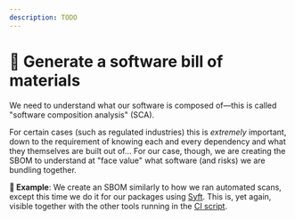 ```yaml
---
description: TODO
---
```


# 🧾 Generate a software bill of materials

We need to understand what our software is composed of—this is called "software composition analysis" (SCA).

For certain cases (such as regulated industries) this is _extremely_ important, down to the requirement of knowing each and every dependency and what they themselves are built out of... For our case, though, we are creating the SBOM to understand at "face value" what software (and risks) we are bundling together.

**🎯 Example**: We create an SBOM similarly to how we ran automated scans, except this time we do it for our packages using [Syft](https://github.com/anchore/syft). This is, yet again, visible together with the other tools running in the [CI script](https://github.com/mikaelvesavuori/better-apis-workshop/blob/main/.github/workflows/main.yml).
